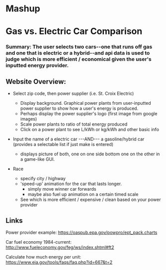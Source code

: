 # Mashup

# Gas vs. Electric Car Comparison

### Summary: The user selects two cars--one that runs off gas and one that is electric or a hybrid--and api data is used to judge which is more efficient / economical given the user's inputted energy provider.

## Website Overview:
  
  - Select zip code, then power supplier (i.e. St. Croix Electric)
    - Display background. Graphical power plants from user-inputted power supplier to show how a user's energy is produced.
    - Perhaps display the power supplier's logo (first image from google images)
    - Scale power plants to ratio of total energy produced
    - Click on a power plant to see L/kWh or kg/kWh and other basic info
  
  - Input the name of a electric car ---AND--- a gasoline/hybrid car (provides a selectable list if just make is entered)
    - displays picture of both, one on one side bottom one on the other in a game-like GUI.
    
  - Race
    - specify city / highway
    - 'speed-up' animation for the car that lasts longer.
      - simply move winner car forwards
      - maybe also fuel up animation on a certain timed scale
    - See which is more efficient / expensive / clean based on your power provider
  
  
  
  


## Links

Power provider example:
https://oaspub.epa.gov/powpro/ept_pack.charts

Car fuel economy 1984-current:
http://www.fueleconomy.gov/feg/ws/index.shtml#ft2

Calculate how much energy per unit:
https://www.eia.gov/tools/faqs/faq.php?id=667&t=2
